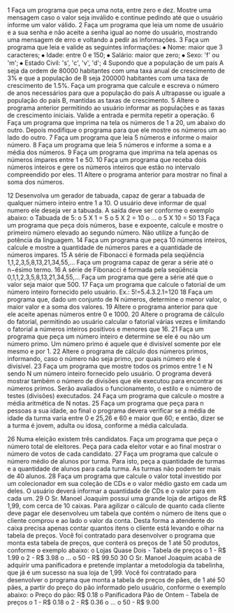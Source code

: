 1	Faça um programa que peça uma nota, entre zero e dez. Mostre uma mensagem caso o valor seja inválido e continue pedindo até que o usuário informe um valor válido.
2	Faça um programa que leia um nome de usuário e a sua senha e não aceite a senha igual ao nome do usuário, mostrando uma mensagem de erro e voltando a pedir as informações.
3	Faça um programa que leia e valide as seguintes informações:
⦁	Nome: maior que 3 caracteres;
⦁	Idade: entre 0 e 150;
⦁	Salário: maior que zero;
⦁	Sexo: 'f' ou 'm';
⦁	Estado Civil: 's', 'c', 'v', 'd';
4	Supondo que a população de um país A seja da ordem de 80000 habitantes com uma taxa anual de crescimento de 3% e que a população de B seja 200000 habitantes com uma taxa de crescimento de 1.5%. Faça um programa que calcule e escreva o número de anos necessários para que a população do país A ultrapasse ou iguale a população do país B, mantidas as taxas de crescimento.
5	Altere o programa anterior permitindo ao usuário informar as populações e as taxas de crescimento iniciais. Valide a entrada e permita repetir a operação.
6	Faça um programa que imprima na tela os números de 1 a 20, um abaixo do outro. Depois modifique o programa para que ele mostre os números um ao lado do outro.
7	Faça um programa que leia 5 números e informe o maior número.
8	Faça um programa que leia 5 números e informe a soma e a média dos números.
9	Faça um programa que imprima na tela apenas os números ímpares entre 1 e 50.
10	Faça um programa que receba dois números inteiros e gere os números inteiros que estão no intervalo compreendido por eles.
11	Altere o programa anterior para mostrar no final a soma dos números.

12	Desenvolva um gerador de tabuada, capaz de gerar a tabuada de qualquer número inteiro entre 1 a 10. O usuário deve informar de qual numero ele deseja ver a tabuada. A saída deve ser conforme o exemplo abaixo:
o	Tabuada de 5:
o	5 X 1 = 5
o	5 X 2 = 10
o	...
o	5 X 10 = 50
13	Faça um programa que peça dois números, base e expoente, calcule e mostre o primeiro número elevado ao segundo número. Não utilize a função de potência da linguagem.
14	Faça um programa que peça 10 números inteiros, calcule e mostre a quantidade de números pares e a quantidade de números impares.
15	A	série de	Fibonacci	é	formada	pela	seqüência 1,1,2,3,5,8,13,21,34,55,... Faça um programa capaz de gerar a série até o n−ésimo termo.
16	A série de Fibonacci é formada pela seqüência 0,1,1,2,3,5,8,13,21,34,55,... Faça um programa que gere a série até que o valor seja maior que 500.
17	Faça um programa que calcule o fatorial de um número inteiro fornecido pelo usuário. Ex.: 5!=5.4.3.2.1=120
18	Faça um programa que, dado um conjunto de N números, determine o menor valor, o maior valor e a soma dos valores.
19	Altere o programa anterior para que ele aceite apenas números entre 0 e 1000.
20	Altere o programa de cálculo do fatorial, permitindo ao usuário calcular o fatorial várias vezes e limitando o fatorial a números inteiros positivos e menores que 16.
21	Faça um programa que peça um número inteiro e determine se ele é ou não um número primo. Um número primo é aquele que é divisível somente por ele mesmo e por 1.
22	Altere o programa de cálculo dos números primos, informando, caso o número não seja primo, por quais número ele é divisível.
23	Faça um programa que mostre todos os primos entre 1 e N sendo N um número inteiro fornecido pelo usuário. O programa deverá mostrar também o número de divisões que ele executou para encontrar os números primos. Serão avaliados o funcionamento, o estilo e o número de testes (divisões) executados.
24	Faça um programa que calcule o mostre a média aritmética de N notas.
25	Faça um programa que peça para n pessoas a sua idade, ao final o programa devera verificar se a média de idade da turma varia entre 0 e
25,26 e 60 e maior que 60; e então, dizer se a turma é jovem, adulta ou idosa, conforme a média calculada.

26	Numa eleição existem três candidatos. Faça um programa que peça o número total de eleitores. Peça para cada eleitor votar e ao final mostrar o número de votos de cada candidato.
27	Faça um programa que calcule o número médio de alunos por turma. Para isto, peça a quantidade de turmas e a quantidade de alunos para cada turma. As turmas não podem ter mais de 40 alunos.
28	Faça um programa que calcule o valor total investido por um colecionador em sua coleção de CDs e o valor médio gasto em cada um deles. O usuário deverá informar a quantidade de CDs e o valor para em cada um.
29	O Sr. Manoel Joaquim possui uma grande loja de artigos de R$ 1,99, com cerca de 10 caixas. Para agilizar o cálculo de quanto cada cliente deve pagar ele desenvolveu um tabela que contém o número de itens que o cliente comprou e ao lado o valor da conta. Desta forma a atendente do caixa precisa apenas contar quantos itens o cliente está levando e olhar na tabela de preços. Você foi contratado para desenvolver o programa que monta esta tabela de preços, que conterá os preços de 1 até 50 produtos, conforme o exemplo abaixo:
o	Lojas Quase Dois - Tabela de preços
o	1 - R$ 1.99
o	2 - R$ 3.98
o	...
o	50 - R$ 99.50
30	O Sr. Manoel Joaquim acaba de adquirir uma panificadora e pretende implantar a metodologia da tabelinha, que já é um sucesso na sua loja de 1,99. Você foi contratado para desenvolver o programa que monta a tabela de preços de pães, de 1 até 50 pães, a partir do preço do pão informado pelo usuário, conforme o exemplo abaixo:
o	Preço do pão: R$ 0.18
o	Panificadora Pão de Ontem - Tabela de preços
o	1 - R$ 0.18
o	2 - R$ 0.36
o	...
o	50 - R$ 9.00
